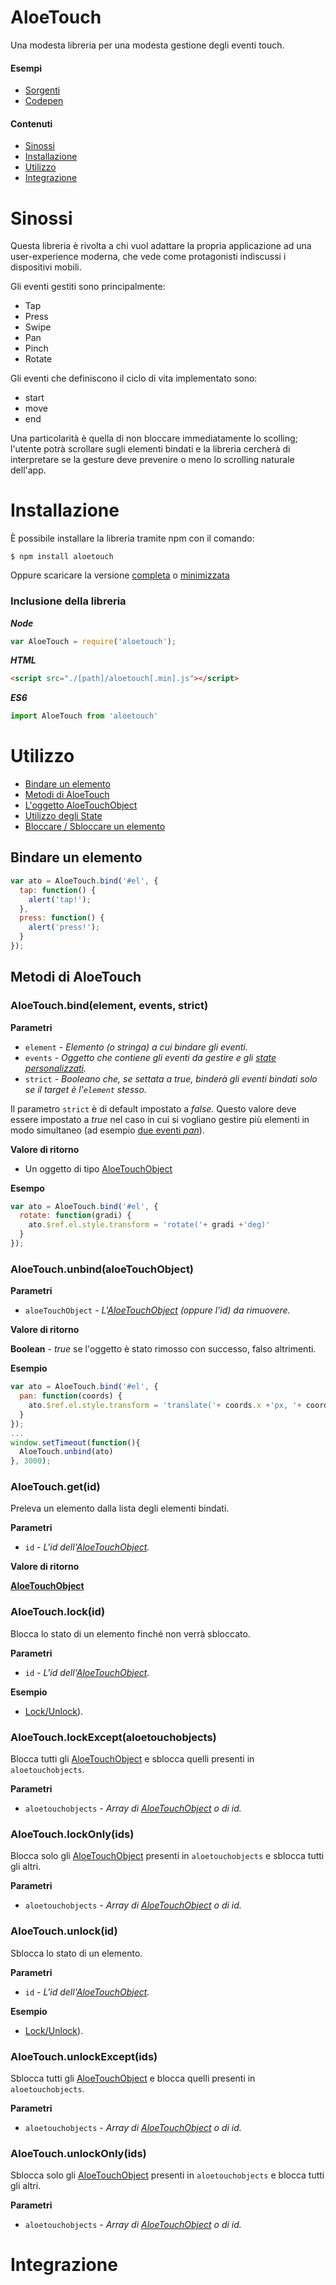 # AloeTouch

Una modesta libreria per una modesta gestione degli eventi touch.

#### Esempi
* [Sorgenti](examples/)
* [Codepen](http://codepen.io/genbs/pen/MpKRrj)

#### Contenuti
* [Sinossi](#sinossi)
* [Installazione](#installazione)
* [Utilizzo](#utilizzo)
* [Integrazione](#integrazione)

# Sinossi

Questa libreria è rivolta a chi vuol adattare la propria applicazione ad una user-experience moderna,
che vede come protagonisti indiscussi i dispositivi mobili.

Gli eventi gestiti sono principalmente:

* Tap
* Press
* Swipe
* Pan
* Pinch
* Rotate

Gli eventi che definiscono il ciclo di vita implementato sono:

* start
* move
* end

Una particolarità è quella di non bloccare immediatamente lo scolling;
l'utente potrà scrollare sugli elementi bindati e la libreria cercherà di interpretare se la gesture deve prevenire o meno
lo scrolling naturale dell'app.



# Installazione

È possibile installare la libreria tramite npm con il comando:

```
$ npm install aloetouch
```

Oppure scaricare la versione [completa](https://raw.githubusercontent.com/genbs/aloetouch/master/dist/aloetouch.js) o [minimizzata](https://raw.githubusercontent.com/genbs/aloetouch/master/dist/aloetouch.min.js)

### Inclusione della libreria

***Node***

```js
var AloeTouch = require('aloetouch');
```

***HTML***

```html
<script src="./[path]/aloetouch[.min].js"></script>
```

***ES6***

```js
import AloeTouch from 'aloetouch'
```


# Utilizzo

* [Bindare un elemento](#bindare-un-elemento)
* [Metodi di AloeTouch](#metodi-di-aloetouch)
* [L'oggetto AloeTouchObject](#loggetto-aloetouchobject)
* [Utilizzo degli State](#utilizzo-degli-state)
* [Bloccare / Sbloccare un elemento](#bloccare-sbloccare-un-elemento)


## Bindare un elemento

```js
var ato = AloeTouch.bind('#el', {
  tap: function() {
    alert('tap!');
  },
  press: function() {
    alert('press!');
  }
});
```


## Metodi di AloeTouch

### AloeTouch.bind(element, events, strict)

**Parametri**

 * `element` - *Elemento (o stringa) a cui bindare gli eventi.*
 * `events` - *Oggetto che contiene gli eventi da gestire e gli [state personalizzati]().*
 * `strict` - *Booleano che, se settata a true, binderà gli eventi bindati solo se il target è l'`element` stesso.*

Il parametro `strict` è di default impostato a *false.* Questo valore deve essere impostato a *true* nel caso in cui
si vogliano gestire più elementi in modo simultaneo (ad esempio [due eventi *pan*](./blob/master/examples/multitouch.html)).

**Valore di ritorno**

 * Un oggetto di tipo [AloeTouchObject](#loggetto-aloetouchobject)

**Esempo**

```js
var ato = AloeTouch.bind('#el', {
  rotate: function(gradi) {
    ato.$ref.el.style.transform = 'rotate('+ gradi +'deg)'
  }
});
```

### AloeTouch.unbind(aloeTouchObject)

**Parametri**

  * `aloeTouchObject` - *L'[AloeTouchObject](#loggetto-aloetouchobject) (oppure l'id) da rimuovere.*

**Valore di ritorno**

  **Boolean** - *true* se l'oggetto è stato rimosso con successo, falso altrimenti.

**Esempio**
```js
var ato = AloeTouch.bind('#el', {
  pan: function(coords) {
    ato.$ref.el.style.transform = 'translate('+ coords.x +'px, '+ coords.y +'px)';
  }
});
...
window.setTimeout(function(){
  AloeTouch.unbind(ato)
}, 3000);
```

### AloeTouch.get(id)

Preleva un elemento dalla lista degli elementi bindati.

**Parametri**

  * `id` - *L'id dell'[AloeTouchObject](#loggetto-aloetouchobject).*

**Valore di ritorno**

  **[AloeTouchObject](#loggetto-aloetouchobject)**

### AloeTouch.lock(id)

Blocca lo stato di un elemento finché non verrà sbloccato.

**Parametri**

  * `id` - *L'id dell'[AloeTouchObject](#loggetto-aloetouchobject).*

**Esempio**

  * [Lock/Unlock](blob/master/examples/lock-unlock.html)).

### AloeTouch.lockExcept(aloetouchobjects)

Blocca tutti gli [AloeTouchObject](#loggetto-aloetouchobject) e sblocca quelli presenti in `aloetouchobjects`.

**Parametri**

  * `aloetouchobjects` - *Array di [AloeTouchObject](#loggetto-aloetouchobject) o di id.*

### AloeTouch.lockOnly(ids)

Blocca solo gli [AloeTouchObject](#loggetto-aloetouchobject) presenti in `aloetouchobjects` e sblocca tutti gli altri.

**Parametri**

  * `aloetouchobjects` - *Array di [AloeTouchObject](#loggetto-aloetouchobject) o di id.*

### AloeTouch.unlock(id)

Sblocca lo stato di un elemento.

**Parametri**

  * `id` - *L'id dell'[AloeTouchObject](#loggetto-aloetouchobject).*

**Esempio**

  * [Lock/Unlock](blob/master/examples/lock-unlock.html)).

### AloeTouch.unlockExcept(ids)

Sblocca tutti gli [AloeTouchObject](#loggetto-aloetouchobject) e blocca quelli presenti in `aloetouchobjects`.

**Parametri**

  * `aloetouchobjects` - *Array di [AloeTouchObject](#loggetto-aloetouchobject) o di id.*

### AloeTouch.unlockOnly(ids)

Sblocca solo gli [AloeTouchObject](#loggetto-aloetouchobject) presenti in `aloetouchobjects` e blocca tutti gli altri.

**Parametri**

  * `aloetouchobjects` - *Array di [AloeTouchObject](#loggetto-aloetouchobject) o di id.*

# Integrazione
